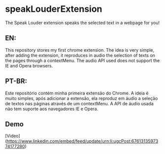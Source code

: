 # speakLouderExtension

The Speak Louder extension speaks the selected text in a webpage for you!

## EN:
This repository stores my first chrome extension. 
The idea is very simple, after adding the extension, it reproduces in audio the selection of texts on the pages through a contextMenu. The audio API used does not support the IE and Opera browsers.

## PT-BR:
Este repositório contém minha primeira extensão do Chrome. 
A ideia é muito simples, após adicionar a extensão, ela reproduz em áudio a seleção de textos nas páginas através de um contextMenu. A API de áudio usada não tem suporte aos navegadores IE e Opera.


## Demo
[Video]
(https://www.linkedin.com/embed/feed/update/urn:li:ugcPost:6761313597374177280)
